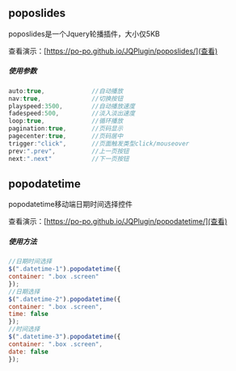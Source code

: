 ## poposlides
poposlides是一个Jquery轮播插件，大小仅5KB

查看演示：[https://po-po.github.io/JQPlugin/poposlides/](查看)

##### 使用参数
```javascript
auto:true,             //自动播放
nav:true,              //切换按钮
playspeed:3500,        //自动播放速度
fadespeed:500,         //淡入淡出速度
loop:true,             //循环播放
pagination:true,       //页码显示
pagecenter:true,       //页码居中
trigger:"click",       //页面触发类型click/mouseover
prev:".prev",          //上一页按钮
next:".next"           //下一页按钮
```

## popodatetime
popodatetime移动端日期时间选择控件

查看演示：[https://po-po.github.io/JQPlugin/popodatetime/](查看)

##### 使用方法
```javascript
//日期时间选择
$(".datetime-1").popodatetime({
container: ".box .screen"
});
//日期选择
$(".datetime-2").popodatetime({
container: ".box .screen",
time: false
});
//时间选择
$(".datetime-3").popodatetime({
container: ".box .screen",
date: false
});
```
